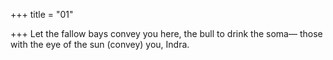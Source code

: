 +++
title = "01"

+++
Let the fallow bays convey you here, the bull to drink the soma— those with the eye of the sun (convey) you, Indra.